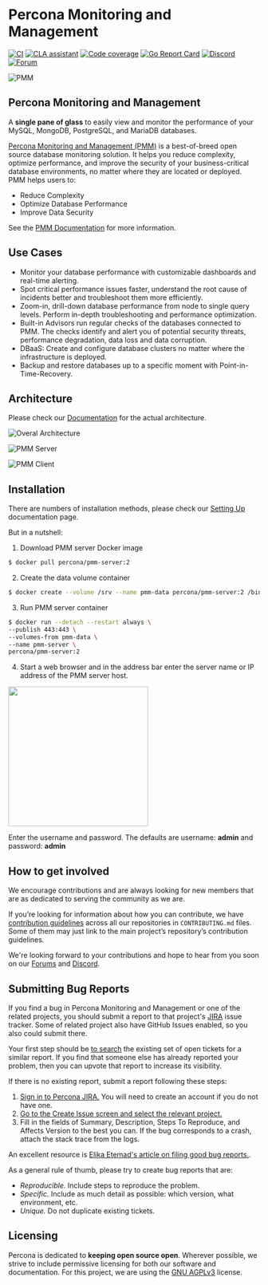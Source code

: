 # Percona Monitoring and Management

[![CI](https://github.com/percona/pmm/actions/workflows/common.yml/badge.svg)](https://github.com/percona/pmm/actions/workflows/common.yml)
[![CLA assistant](https://cla-assistant.percona.com/readme/badge/percona/pmm)](https://cla-assistant.percona.com/percona/pmm)
[![Code coverage](https://codecov.io/gh/percona/pmm/branch/main/graph/badge.svg)](https://codecov.io/gh/percona/pmm)
[![Go Report Card](https://goreportcard.com/badge/github.com/percona/pmm)](https://goreportcard.com/report/github.com/percona/pmm)
[![Discord](https://img.shields.io/discord/808660945513611334?label=Discord&logo=Discord&style=flat)](https://per.co.na/discord)
[![Forum](https://img.shields.io/badge/Forum-join-brightgreen)](https://forums.percona.com/)

![PMM](https://www.percona.com/wp-content/uploads/2023/01/logo.svg)

## Percona Monitoring and Management

A **single pane of glass** to easily view and monitor the performance of your MySQL, MongoDB, PostgreSQL, and MariaDB databases.

[Percona Monitoring and Management (PMM)](https://www.percona.com/software/database-tools/percona-monitoring-and-management) is a best-of-breed open source database monitoring solution. It helps you reduce complexity, optimize performance, and improve the security of your business-critical database environments, no matter where they are located or deployed.
PMM helps users to:
* Reduce Complexity
* Optimize Database Performance
* Improve Data Security


See the [PMM Documentation](https://www.percona.com/doc/percona-monitoring-and-management/2.x/index.html) for more information.

## Use Cases

* Monitor your database performance with customizable dashboards and real-time alerting.
* Spot critical performance issues faster, understand the root cause of incidents better and troubleshoot them more efficiently.
* Zoom-in, drill-down database performance from node to single query levels. Perform in-depth troubleshooting and performance optimization.
* Built-in Advisors run regular checks of the databases connected to PMM. The checks identify and alert you of potential security threats, performance degradation, data loss and data corruption.
* DBaaS: Create and configure database clusters no matter where the infrastructure is deployed.
* Backup and restore databases up to a specific moment with Point-in-Time-Recovery.

## Architecture

Please check our [Documentation](https://docs.percona.com/percona-monitoring-and-management/details/architecture.html) for the actual architecture.

![Overal Architecture](https://docs.percona.com/percona-monitoring-and-management/_images/C_S_Architecture.jpg "Client Server Architecture")


![PMM Server](https://docs.percona.com/percona-monitoring-and-management/_images/PMM-Server-Component-Based-View.jpg 'PMM Server Architecture')


![PMM Client](https://docs.percona.com/percona-monitoring-and-management/_images/PMM-Client-Component-Based-View.jpg 'PMM Client Architecture')

## Installation

There are numbers of installation methods, please check our [Setting Up](https://docs.percona.com/percona-monitoring-and-management/setting-up/index.html) documentation page.

But in a nutshell:
1. Download PMM server Docker image
```bash
$ docker pull percona/pmm-server:2
```
2. Create the data volume container
```bash
$ docker create --volume /srv --name pmm-data percona/pmm-server:2 /bin/true
```
3. Run PMM server container
```bash
$ docker run --detach --restart always \
--publish 443:443 \
--volumes-from pmm-data \
--name pmm-server \
percona/pmm-server:2
```
4. Start a web browser and in the address bar enter the server name or IP address of the PMM server host.

<img src="https://docs.percona.com/percona-monitoring-and-management/_images/PMM_Login.jpg" width="280">

Enter the username and password. The defaults are username: **admin** and password: **admin**

## How to get involved

We encourage contributions and are always looking for new members that are as dedicated to serving the community as we are.

If you’re looking for information about how you can contribute, we have [contribution guidelines](CONTRIBUTING.md) across all our repositories in `CONTRIBUTING.md` files. Some of them may just link to the main project’s repository’s contribution guidelines.

We're looking forward to your contributions and hope to hear from you soon on our [Forums](https://forums.percona.com) and [Discord](https://per.co.na/discord).

## Submitting Bug Reports

If you find a bug in Percona Monitoring and Management  or one of the related projects, you should submit a report to that project's [JIRA](https://jira.percona.com) issue tracker. Some of related project also have GitHub Issues enabled, so you also could submit there.

Your first step should be [to search](https://jira.percona.com/issues/?jql=project=PMM) the existing set of open tickets for a similar report. If you find that someone else has already reported your problem, then you can upvote that report to increase its visibility.

If there is no existing report, submit a report following these steps:

1. [Sign in to Percona JIRA.](https://jira.percona.com/login.jsp) You will need to create an account if you do not have one.
2. [Go to the Create Issue screen and select the relevant project.](https://jira.percona.com/secure/CreateIssueDetails!init.jspa?pid=11600&issuetype=1&priority=3)
3. Fill in the fields of Summary, Description, Steps To Reproduce, and Affects Version to the best you can. If the bug corresponds to a crash, attach the stack trace from the logs.

An excellent resource is [Elika Etemad's article on filing good bug reports.](http://fantasai.inkedblade.net/style/talks/filing-good-bugs/).

As a general rule of thumb, please try to create bug reports that are:

- *Reproducible.* Include steps to reproduce the problem.
- *Specific.* Include as much detail as possible: which version, what environment, etc.
- *Unique.* Do not duplicate existing tickets.


## Licensing

Percona is dedicated to **keeping open source open**. Wherever possible, we strive to include permissive licensing for both our software and documentation. For this project, we are using the [GNU AGPLv3](https://github.com/percona/pmm/blob/main/LICENSE) license.
